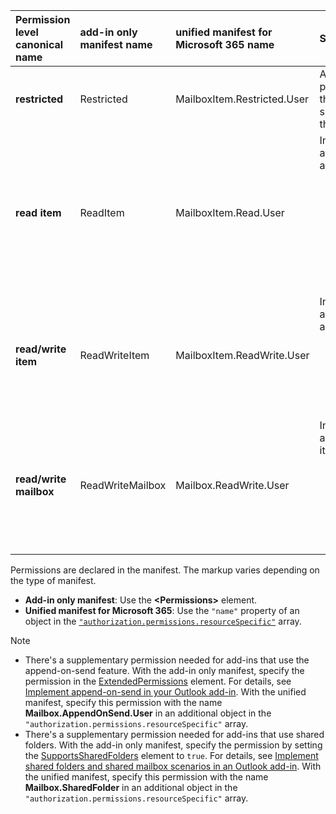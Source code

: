 |Permission level</br>canonical name|add-in only manifest name|unified manifest for Microsoft 365 name|Summary description|
|:-----|:-----|:-----|:-----|
|**restricted**|Restricted|MailboxItem.Restricted.User|Allows access to properties and methods that don't pertain to specific information about the user or mail item.|
|**read item**|ReadItem|MailboxItem.Read.User|In addition to what is allowed in **restricted**, it allows:<ul><li>regular expressions</li><li>Outlook add-in API read access</li><li>getting the item properties and the callback token</li><li>writing custom properties</li></ul>|
|**read/write item**|ReadWriteItem|MailboxItem.ReadWrite.User|In addition to what is allowed in **read item**, it allows:<ul><li>full Outlook add-in API access except `makeEwsRequestAsync`</li><li>setting the item properties</li></ul>|
|**read/write mailbox**|ReadWriteMailbox|Mailbox.ReadWrite.User|In addition to what is allowed in **read/write item**, it allows:<ul><li>creating, reading, writing items and folders</li><li>sending items</li><li>calling [makeEwsRequestAsync](/javascript/api/requirement-sets/outlook/preview-requirement-set/office.context.mailbox#methods)</li></ul>|

Permissions are declared in the manifest. The markup varies depending on the type of manifest.

- **Add-in only manifest**:  Use the **\<Permissions\>** element.
- **Unified manifest for Microsoft 365**: Use the `"name"` property of an object in the [`"authorization.permissions.resourceSpecific"`](/microsoft-365/extensibility/schema/root-authorization-permissions#resourcespecific) array.

> [!NOTE]
>
> - There's a supplementary permission needed for add-ins that use the append-on-send feature. With the add-in only manifest, specify the permission in the [ExtendedPermissions](/javascript/api/manifest/extendedpermissions) element. For details, see [Implement append-on-send in your Outlook add-in](../outlook/append-on-send.md). With the unified manifest, specify this permission with the name **Mailbox.AppendOnSend.User** in an additional object in the `"authorization.permissions.resourceSpecific"` array.
> - There's a supplementary permission needed for add-ins that use shared folders. With the add-in only manifest, specify the permission by setting the [SupportsSharedFolders](/javascript/api/manifest/supportssharedfolders) element to `true`. For details, see [Implement shared folders and shared mailbox scenarios in an Outlook add-in](../outlook/delegate-access.md). With the unified manifest, specify this permission with the name **Mailbox.SharedFolder** in an additional object in the `"authorization.permissions.resourceSpecific"` array.

